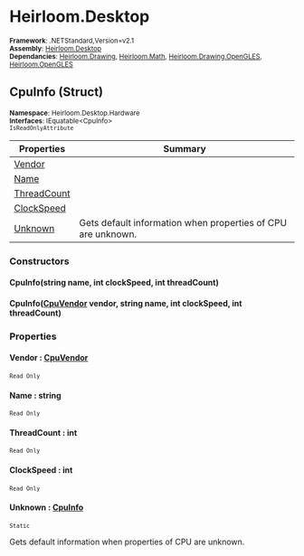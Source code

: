 # Heirloom.Desktop

<small>**Framework**: .NETStandard,Version=v2.1</small>  
<small>**Assembly**: [Heirloom.Desktop](../Heirloom.Desktop/Heirloom.Desktop.md)</small>  
<small>**Dependancies**: [Heirloom.Drawing](../Heirloom.Drawing/Heirloom.Drawing.md), [Heirloom.Math](../Heirloom.Math/Heirloom.Math.md), [Heirloom.Drawing.OpenGLES](../Heirloom.Drawing.OpenGLES/Heirloom.Drawing.OpenGLES.md), [Heirloom.OpenGLES](../Heirloom.OpenGLES/Heirloom.OpenGLES.md)</small>  

## CpuInfo (Struct)
<small>**Namespace**: Heirloom.Desktop.Hardware</sub></small>  
<small>**Interfaces**: IEquatable\<CpuInfo></small>  
<small>`IsReadOnlyAttribute`</small>

| Properties                  | Summary                                                      |
|-----------------------------|--------------------------------------------------------------|
| [Vendor](#VENA14B39A0)      |                                                              |
| [Name](#NAM5943D12B)        |                                                              |
| [ThreadCount](#THR4107A6E1) |                                                              |
| [ClockSpeed](#CLOF5A035AF)  |                                                              |
| [Unknown](#UNKA4848C14)     | Gets default information when properties of CPU are unknown. |

### Constructors

#### CpuInfo(string name, int clockSpeed, int threadCount)

#### CpuInfo([CpuVendor](Heirloom.Desktop.Hardware.CpuVendor.md) vendor, string name, int clockSpeed, int threadCount)

### Properties

#### <a name="VENA14B39A0"></a>Vendor : [CpuVendor](Heirloom.Desktop.Hardware.CpuVendor.md)

<small>`Read Only`</small>

#### <a name="NAM5943D12B"></a>Name : string

<small>`Read Only`</small>

#### <a name="THR4107A6E1"></a>ThreadCount : int

<small>`Read Only`</small>

#### <a name="CLOF5A035AF"></a>ClockSpeed : int

<small>`Read Only`</small>

#### <a name="UNKA4848C14"></a>Unknown : [CpuInfo](Heirloom.Desktop.Hardware.CpuInfo.md)

<small>`Static`</small>

Gets default information when properties of CPU are unknown.

